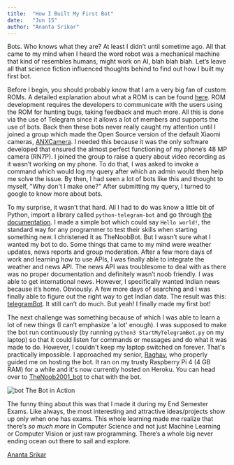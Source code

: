 ```yaml
---
title:  "How I Built My First Bot"
date:   "Jun 15"
author: "Ananta Srikar"
---
```

Bots. Who knows what they are? At least I didn’t until sometime ago. All that came to my mind when I heard the word robot was a mechanical machine that kind of resembles humans, might work on AI, blah blah blah. Let’s leave all that science fiction influenced thoughts behind to find out how I built my first bot.

Before I begin, you should probably know that I am a very big fan of custom ROMs. A detailed explanation about what a ROM is can be found [here](https://www.xda-developers.com/what-is-custom-rom-android/ "XDA Developers"). ROM development requires the developers to communicate with the users using the ROM for hunting bugs, taking feedback and much more. All this is done via the use of Telegram since it allows a lot of members and supports the use of bots. Back then these bots never really caught my attention until I joined a group which made the Open Source version of the default Xiaomi cameras, [ANXCamera](https://camera.aeonax.com/). I needed this because it was the only software developed that ensured the almost perfect functioning of my phone’s 48 MP camera (RN7P). I joined the group to raise a query about video recording as it wasn’t working on my phone. To do that, I was asked to invoke a command which would log my query after which an admin would then help me solve the issue. By then, I had seen a lot of bots like this and thought to myself, "Why don't I make one?" After submitting my query, I turned to google to know more about bots.

To my surprise, it wasn’t that hard. All I had to do was know a little bit of Python, import a library called `python-telegram-bot` and go through [the documentation](https://python-telegram-bot.readthedocs.io/en/stable/index.html). I made a simple bot which could say `Hello world!`, the standard way for any programmer to test their skills when starting something new. I christened it as TheNoobBot. But I wasn’t sure what I wanted my bot to do. Some things that came to my mind were weather updates, news reports and group moderation. After a few more days of work and learning how to use APIs, I was finally able to integrate the weather and news API. The news API was troublesome to deal with as there was no proper documentation and definitely wasn’t noob friendly. I was able to get international news. However, I specifically wanted Indian news because it’s home. Obviously. A few more days of searching and I was finally able to figure out the right way to get Indian data. The result was this: [telegramBot](https://github.com/AnantaSrikar/telegramBot). It still can’t do much. But yeah! I finally made my first bot!

The next challenge was something because of which I was able to learn a lot of new things (I can’t emphasize 'a lot' enough). I was supposed to make the bot run continuously (by running `python3 StartMyTelegramBot.py` on my laptop) so that it could listen for commands or messages and do what it was made to do. However, I couldn't keep my laptop switched on forever. That's practically impossible. I approached my senior, [Raghav](https://icecereal.github.io), who properly guided me on hosting the bot. It ran on my trusty Raspberry Pi 4 (4 GB RAM) for a while and it's now currently hosted on Heroku. You can head over to [TheNoob2001_bot](https://web.telegram.org/#/im?p=@TheNoob2001_bot) to chat with the bot.

![bot](https://raw.githubusercontent.com/MU-Enigma/store/master/blogs/assets/how_I_built_my_first_bot/TelegramBot_Final.png)
The Bot in Action

The funny thing about this was that I made it during my End Semester Exams. Like always, the most interesting and attractive ideas/projects show up only when one has exams.
This whole learning made me realize that there’s *so much more* in Computer Science and not just Machine Learning or Computer Vision or just raw programming. There’s a whole big never ending ocean out there to sail and explore.

[Ananta Srikar](http://anantasrikar.github.io/)